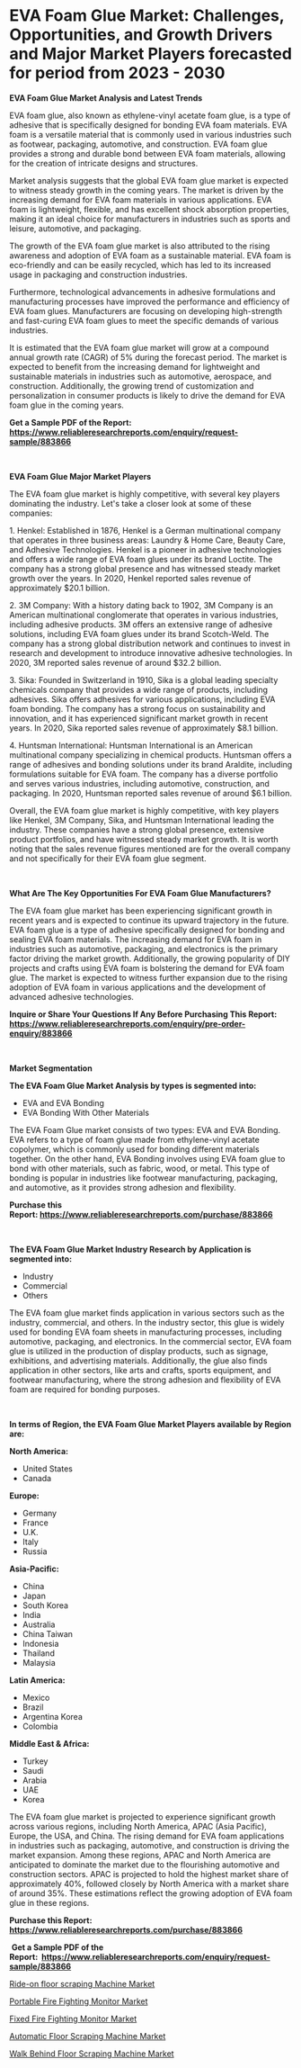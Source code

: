 <p><h1>EVA Foam Glue Market: Challenges, Opportunities, and Growth Drivers and Major Market Players forecasted for period from 2023 - 2030</h1></p><p><strong>EVA Foam Glue Market Analysis and Latest Trends</strong></p>
<p><p>EVA foam glue, also known as ethylene-vinyl acetate foam glue, is a type of adhesive that is specifically designed for bonding EVA foam materials. EVA foam is a versatile material that is commonly used in various industries such as footwear, packaging, automotive, and construction. EVA foam glue provides a strong and durable bond between EVA foam materials, allowing for the creation of intricate designs and structures.</p><p>Market analysis suggests that the global EVA foam glue market is expected to witness steady growth in the coming years. The market is driven by the increasing demand for EVA foam materials in various applications. EVA foam is lightweight, flexible, and has excellent shock absorption properties, making it an ideal choice for manufacturers in industries such as sports and leisure, automotive, and packaging.</p><p>The growth of the EVA foam glue market is also attributed to the rising awareness and adoption of EVA foam as a sustainable material. EVA foam is eco-friendly and can be easily recycled, which has led to its increased usage in packaging and construction industries.</p><p>Furthermore, technological advancements in adhesive formulations and manufacturing processes have improved the performance and efficiency of EVA foam glues. Manufacturers are focusing on developing high-strength and fast-curing EVA foam glues to meet the specific demands of various industries.</p><p>It is estimated that the EVA foam glue market will grow at a compound annual growth rate (CAGR) of 5% during the forecast period. The market is expected to benefit from the increasing demand for lightweight and sustainable materials in industries such as automotive, aerospace, and construction. Additionally, the growing trend of customization and personalization in consumer products is likely to drive the demand for EVA foam glue in the coming years.</p></p>
<p><strong>Get a Sample PDF of the Report:&nbsp; <a href="https://www.reliableresearchreports.com/enquiry/request-sample/883866">https://www.reliableresearchreports.com/enquiry/request-sample/883866</a></strong></p>
<p>&nbsp;</p>
<p><strong>EVA Foam Glue Major Market Players</strong></p>
<p><p>The EVA foam glue market is highly competitive, with several key players dominating the industry. Let's take a closer look at some of these companies:</p><p>1. Henkel: Established in 1876, Henkel is a German multinational company that operates in three business areas: Laundry & Home Care, Beauty Care, and Adhesive Technologies. Henkel is a pioneer in adhesive technologies and offers a wide range of EVA foam glues under its brand Loctite. The company has a strong global presence and has witnessed steady market growth over the years. In 2020, Henkel reported sales revenue of approximately $20.1 billion.</p><p>2. 3M Company: With a history dating back to 1902, 3M Company is an American multinational conglomerate that operates in various industries, including adhesive products. 3M offers an extensive range of adhesive solutions, including EVA foam glues under its brand Scotch-Weld. The company has a strong global distribution network and continues to invest in research and development to introduce innovative adhesive technologies. In 2020, 3M reported sales revenue of around $32.2 billion.</p><p>3. Sika: Founded in Switzerland in 1910, Sika is a global leading specialty chemicals company that provides a wide range of products, including adhesives. Sika offers adhesives for various applications, including EVA foam bonding. The company has a strong focus on sustainability and innovation, and it has experienced significant market growth in recent years. In 2020, Sika reported sales revenue of approximately $8.1 billion.</p><p>4. Huntsman International: Huntsman International is an American multinational company specializing in chemical products. Huntsman offers a range of adhesives and bonding solutions under its brand Araldite, including formulations suitable for EVA foam. The company has a diverse portfolio and serves various industries, including automotive, construction, and packaging. In 2020, Huntsman reported sales revenue of around $6.1 billion.</p><p>Overall, the EVA foam glue market is highly competitive, with key players like Henkel, 3M Company, Sika, and Huntsman International leading the industry. These companies have a strong global presence, extensive product portfolios, and have witnessed steady market growth. It is worth noting that the sales revenue figures mentioned are for the overall company and not specifically for their EVA foam glue segment.</p></p>
<p>&nbsp;</p>
<p><strong>What Are The Key Opportunities For EVA Foam Glue Manufacturers?</strong></p>
<p><p>The EVA foam glue market has been experiencing significant growth in recent years and is expected to continue its upward trajectory in the future. EVA foam glue is a type of adhesive specifically designed for bonding and sealing EVA foam materials. The increasing demand for EVA foam in industries such as automotive, packaging, and electronics is the primary factor driving the market growth. Additionally, the growing popularity of DIY projects and crafts using EVA foam is bolstering the demand for EVA foam glue. The market is expected to witness further expansion due to the rising adoption of EVA foam in various applications and the development of advanced adhesive technologies.</p></p>
<p><strong>Inquire or Share Your Questions If Any Before Purchasing This Report: <a href="https://www.reliableresearchreports.com/enquiry/pre-order-enquiry/883866">https://www.reliableresearchreports.com/enquiry/pre-order-enquiry/883866</a></strong></p>
<p>&nbsp;</p>
<p><strong>Market Segmentation</strong></p>
<p><strong>The EVA Foam Glue Market Analysis by types is segmented into:</strong></p>
<p><ul><li>EVA and EVA Bonding</li><li>EVA Bonding With Other Materials</li></ul></p>
<p><p>The EVA Foam Glue market consists of two types: EVA and EVA Bonding. EVA refers to a type of foam glue made from ethylene-vinyl acetate copolymer, which is commonly used for bonding different materials together. On the other hand, EVA Bonding involves using EVA foam glue to bond with other materials, such as fabric, wood, or metal. This type of bonding is popular in industries like footwear manufacturing, packaging, and automotive, as it provides strong adhesion and flexibility.</p></p>
<p><strong>Purchase this Report:&nbsp;<a href="https://www.reliableresearchreports.com/purchase/883866">https://www.reliableresearchreports.com/purchase/883866</a></strong></p>
<p>&nbsp;</p>
<p><strong>The EVA Foam Glue Market Industry Research by Application is segmented into:</strong></p>
<p><ul><li>Industry</li><li>Commercial</li><li>Others</li></ul></p>
<p><p>The EVA foam glue market finds application in various sectors such as the industry, commercial, and others. In the industry sector, this glue is widely used for bonding EVA foam sheets in manufacturing processes, including automotive, packaging, and electronics. In the commercial sector, EVA foam glue is utilized in the production of display products, such as signage, exhibitions, and advertising materials. Additionally, the glue also finds application in other sectors, like arts and crafts, sports equipment, and footwear manufacturing, where the strong adhesion and flexibility of EVA foam are required for bonding purposes.</p></p>
<p>&nbsp;</p>
<p><strong>In terms of Region, the EVA Foam Glue Market Players available by Region are:</strong></p>
<p>
    <p> <strong> North America: </strong>
        <ul>
            <li>United States</li>
            <li>Canada</li>
        </ul>
        </p> 
    <p> <strong> Europe: </strong>
        <ul>
            <li>Germany</li>
            <li>France</li>
            <li>U.K.</li>
            <li>Italy</li>
            <li>Russia</li>
        </ul>
        </p> 
    <p> <strong> Asia-Pacific: </strong>
        <ul>
            <li>China</li>
            <li>Japan</li>
            <li>South Korea</li>
            <li>India</li>
            <li>Australia</li>
            <li>China Taiwan</li>
            <li>Indonesia</li>
            <li>Thailand</li>
            <li>Malaysia</li>
        </ul>
        </p> 
    <p> <strong> Latin America: </strong>
        <ul>
            <li>Mexico</li>
            <li>Brazil</li>
            <li>Argentina Korea</li>
            <li>Colombia</li>
        </ul>
        </p> 
    <p> <strong> Middle East & Africa: </strong>
        <ul>
            <li>Turkey</li>
            <li>Saudi</li>
            <li>Arabia</li>
            <li>UAE</li>
            <li>Korea</li>
        </ul>
    </p>
    </p>
<p><p>The EVA foam glue market is projected to experience significant growth across various regions, including North America, APAC (Asia Pacific), Europe, the USA, and China. The rising demand for EVA foam applications in industries such as packaging, automotive, and construction is driving the market expansion. Among these regions, APAC and North America are anticipated to dominate the market due to the flourishing automotive and construction sectors. APAC is projected to hold the highest market share of approximately 40%, followed closely by North America with a market share of around 35%. These estimations reflect the growing adoption of EVA foam glue in these regions.</p></p>
<p><strong>Purchase this Report: <a href="https://www.reliableresearchreports.com/purchase/883866">https://www.reliableresearchreports.com/purchase/883866</a></strong></p>
<p>&nbsp;<strong>Get a Sample PDF of the Report:&nbsp;&nbsp;<a href="https://www.reliableresearchreports.com/enquiry/request-sample/883866">https://www.reliableresearchreports.com/enquiry/request-sample/883866</a></strong></p>
<p><strong></strong></p>
<p><p><a href="https://medium.com/@anamariaagolli86/ride-on-floor-scraping-machine-market-exploring-market-share-market-trends-and-future-growth-37699b4a1e45">Ride-on floor scraping Machine Market</a></p><p><a href="https://medium.com/@jessicaelliott65/portable-fire-fighting-monitor-market-trends-and-market-analysis-forecasted-for-period-2023-2030-79ea1697ce59">Portable Fire Fighting Monitor Market</a></p><p><a href="https://medium.com/@melissaarnold2022/fixed-fire-fighting-monitor-market-size-market-outlook-and-market-forecast-2023-to-2030-c69f6b5ae33b">Fixed Fire Fighting Monitor Market</a></p><p><a href="https://medium.com/@loretamusaj85/analyzing-automatic-floor-scraping-machine-market-global-industry-perspective-and-forecast-2023-4fc53cc8140f">Automatic Floor Scraping Machine Market</a></p><p><a href="https://medium.com/@greisdukagjini2014/walk-behind-floor-scraping-machine-market-comprehensive-assessment-by-type-application-and-96bf6d410cab">Walk Behind Floor Scraping Machine Market</a></p></p>